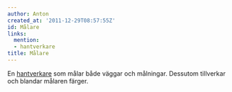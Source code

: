 ```yaml
---
author: Anton
created_at: '2011-12-29T08:57:55Z'
id: Målare
links:
  mention:
  - hantverkare
title: Målare
---
```


En [hantverkare] som målar både väggar och målningar. Dessutom tillverkar och blandar målaren
färger.

  [hantverkare]: hantverkare
